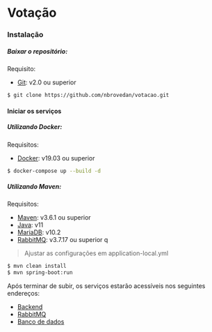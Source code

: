 # Votação

### Instalação

##### Baixar o repositório:
Requisito:
* [Git](https://git-scm.com/downloads/): v2.0 ou superior
```sh
$ git clone https://github.com/nbrovedan/votacao.git
```
#### Iniciar os serviços
##### Utilizando Docker:

Requisitos:
* [Docker](https://docs.docker.com/desktop/): v19.03 ou superior
```sh
$ docker-compose up --build -d
```
##### Utilizando Maven:

Requisitos:
* [Maven](https://maven.apache.org/download.cgi): v3.6.1 ou superior
* [Java](https://jdk.java.net/java-se-ri/11): v11
* [MariaDB](https://downloads.mariadb.org/mariadb/): v10.2
* [RabbitMQ](https://www.rabbitmq.com/download.html): v3.7.17 ou superior
q
> Ajustar as configurações em application-local.yml
```sh
$ mvn clean install
$ mvn spring-boot:run
```

Após terminar de subir, os serviços estarão acessíveis nos seguintes endereços:
* [Backend](http://localhost:15125/swagger-ui.html)
* [RabbitMQ](http://localhost:15123/)
* [Banco de dados](http://localhost:15124)

